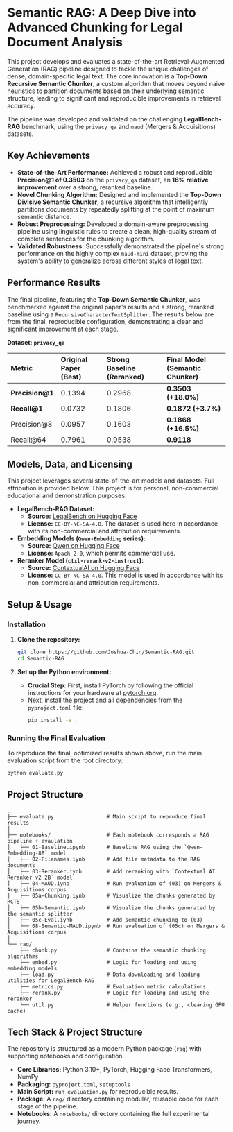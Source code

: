 # Semantic RAG: A Deep Dive into Advanced Chunking for Legal Document Analysis

This project develops and evaluates a state-of-the-art Retrieval-Augmented Generation (RAG) pipeline designed to tackle the unique challenges of dense, domain-specific legal text.
The core innovation is a **Top-Down Recursive Semantic Chunker**, a custom algorithm that moves beyond naive heuristics to partition documents based on their underlying semantic structure, leading to significant and reproducible improvements in retrieval accuracy.

The pipeline was developed and validated on the challenging **LegalBench-RAG** benchmark, using the `privacy_qa` and `maud` (Mergers & Acquisitions) datasets.

## Key Achievements

*   **State-of-the-Art Performance:** Achieved a robust and reproducible **Precision@1 of 0.3503** on the `privacy_qa` dataset, an **18% relative improvement** over a strong, reranked baseline.
*   **Novel Chunking Algorithm:** Designed and implemented the **Top-Down Divisive Semantic Chunker**, a recursive algorithm that intelligently partitions documents by repeatedly splitting at the point of maximum semantic distance.
*   **Robust Preprocessing:** Developed a domain-aware preprocessing pipeline using linguistic rules to create a clean, high-quality stream of complete sentences for the chunking algorithm.
*   **Validated Robustness:** Successfully demonstrated the pipeline's strong performance on the highly complex `maud-mini` dataset, proving the system's ability to generalize across different styles of legal text.

## Performance Results

The final pipeline, featuring the **Top-Down Semantic Chunker**, was benchmarked against the original paper's results and a strong, reranked baseline using a `RecursiveCharacterTextSplitter`. The results below are from the final, reproducible configuration, demonstrating a clear and significant improvement at each stage.

**Dataset: `privacy_qa`**

| Metric        | Original Paper (Best) | Strong Baseline (Reranked) | **Final Model (Semantic Chunker)** |
| :------------ | :-------------------- | :------------------------- | :--------------------------------- |
| **Precision@1** | 0.1394                | 0.2968                     | **0.3503 (+18.0%)**                |
| **Recall@1**    | 0.0732                | 0.1806                     | **0.1872 (+3.7%)**                 |
| Precision@8   | 0.0957                | 0.1603                     | **0.1868 (+16.5%)**                |
| Recall@64     | 0.7961                | 0.9538                     | **0.9118**                         |

## Models, Data, and Licensing

This project leverages several state-of-the-art models and datasets. Full attribution is provided below. This project is for personal, non-commercial educational and demonstration purposes.

*   **LegalBench-RAG Dataset:**
    *   **Source:** [LegalBench on Hugging Face](https://huggingface.co/datasets/legalbench)
    *   **License:** `CC-BY-NC-SA-4.0`. The dataset is used here in accordance with its non-commercial and attribution requirements.
*   **Embedding Models (`Qwen-Embedding` series):**
    *   **Source:** [Qwen on Hugging Face](https://huggingface.co/Qwen)
    *   **License:** `Apach-2.0`, which permits commercial use.
*   **Reranker Model (`ctxl-rerank-v2-instruct`):**
    *   **Source:** [ContextualAI on Hugging Face](https://huggingface.co/ContextualAI/ctxl-rerank-v2-instruct-multilingual-2b)
    *   **License:** `CC-BY-NC-SA-4.0`. This model is used in accordance with its non-commercial and attribution requirements.

## Setup & Usage

### Installation

1.  **Clone the repository:**
    ```bash
    git clone https://github.com/Joshua-Chin/Semantic-RAG.git
    cd Semantic-RAG
    ```

2.  **Set up the Python environment:**
    *   **Crucial Step:** First, install PyTorch by following the official instructions for your hardware at [pytorch.org](https://pytorch.org/).
    *   Next, install the project and all dependencies from the `pyproject.toml` file:
        ```bash
        pip install -e .
        ```

### Running the Final Evaluation

To reproduce the final, optimized results shown above, run the main evaluation script from the root directory:

```bash
python evaluate.py
```

## Project Structure
```
.
├── evaluate.py                 # Main script to reproduce final results
│
├── notebooks/                  # Each notebook corresponds a RAG pipeline + evaulation
│   ├── 01-Baseline.ipynb       # Baseline RAG using the `Qwen-Embedding-8B` model
│   ├── 02-Filenames.iynb       # Add file metadata to the RAG documents
│   ├── 03-Reranker.iynb        # Add reranking with `Contextual AI Reranker v2 2B` model
│   ├── 04-MAUD.iynb            # Run evaluation of (03) on Mergers & Acquisitions corpus
│   ├── 05a-Chunking.iynb       # Visualize the chunks generated by RCTS 
│   ├── 05b-Semantic.iynb       # Visualize the chunks generated by the semantic splitter
│   ├── 05c-Eval.iynb           # Add semantic chunking to (03)
│   └── 08-Semantic-MAUD.ipynb  # Run evaluation of (05c) on Mergers & Acquisitions corpus
│
└── rag/
    ├── chunk.py                # Contains the semantic chunking algorithms
    ├── embed.py                # Logic for loading and using embedding models
    ├── load.py                 # Data downloading and loading utilities for LegalBench-RAG
    ├── metrics.py              # Evaluation metric calculations
    ├── rerank.py               # Logic for loading and using the reranker
    └── util.py                 # Helper functions (e.g., clearing GPU cache)
``` 

## Tech Stack & Project Structure

The repository is structured as a modern Python package (`rag`) with supporting notebooks and configuration.

*   **Core Libraries:** Python 3.10+, PyTorch, Hugging Face Transformers, NumPy
*   **Packaging:** `pyproject.toml`, `setuptools`
*   **Main Script:** `run_evaluation.py` for reproducible results.
*   **Package:** A `rag/` directory containing modular, reusable code for each stage of the pipeline.
*   **Notebooks:** A `notebooks/` directory containing the full experimental journey.